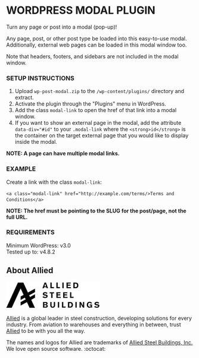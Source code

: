 # WORDPRESS MODAL PLUGIN    

Turn any page or post into a modal (pop-up)!

Any page, post, or other post type be loaded into this easy-to-use modal. Additionally, external web pages can be loaded in this modal window too.

Note that headers, footers, and sidebars are not included in the modal window.

### SETUP INSTRUCTIONS    

1. Upload `wp-post-modal.zip` to the `/wp-content/plugins/` directory and extract.
2. Activate the plugin through the "Plugins" menu in WordPress.
3. Add the class `modal-link` to open the href of that link into a modal window.
4. If you want to show an external page in the modal, add the attribute `data-div="#id"` to your `.modal-link` where the ```<strong>id</strong>``` is the container on the target external page that you would like to display inside the modal.    

**NOTE: A page can have multiple modal links.**

### EXAMPLE    

Create a link with the class `modal-link`:

```
<a class="modal-link" href="http://example.com/terms/>Terms and Conditions</a>
```
**NOTE: The href must be pointing to the SLUG for the post/page, not the full URL.**    

### REQUIREMENTS    
Minimum WordPress: v3.0    
Tested up to: v4.8.2


About Allied
----------------

![Allied](https://github.com/Allied-Steel-Buildings/WordPress-Modal-Plugin/blob/master/ASB-Logo-Compressed.jpg?raw=true)

[Allied][allied] is a global leader in steel construction, developing solutions for every industry. From aviation to warehouses and everything in between, trust [Allied][allied] to be with you all the way.    

The names and logos for Allied are trademarks of [Allied Steel Buildings, Inc.][allied]  We love open source software. :octocat:

[allied]: http://alliedbuildings.com/
